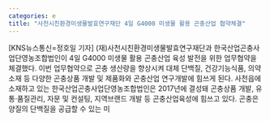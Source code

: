 ```yaml
---
categories: e
title: "사천시친환경미생물발효연구재단 4일 G4000 미생물 활용 곤충산업 협약체결"
---
```

[KNS뉴스통신=정호일 기자] (재)사천시친환경미생물발효연구재단과 한국산업곤충사업단영농조합법인이 4일 G4000 미생물 활용 곤충산업 육성 발전을 위한 업무협약을 체결했다. 이번 업무협약으로 곤충 생산량을 향상시켜 대체 단백질, 건강기능식품, 의약소재 등 다양한 곤충상품 개발 및 제품화와 곤충산업 연구개발에 힘쓰게 된다. 사천읍에 소재하고 있는 한국산업곤충사업단영농조합법인은 2017년에 결성돼 곤충상품 개발, 유통·품질관리, 자문 및 컨설팅, 지역브랜드 개발 등 곤충산업육성에 힘쓰고 있다. 곤충은 양질의 단백질을 공급할 수 있는 미